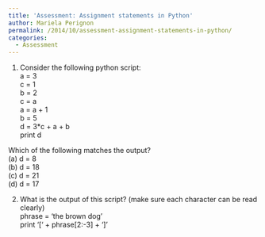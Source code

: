 ```yaml
---
title: 'Assessment: Assignment statements in Python'
author: Mariela Perignon
permalink: /2014/10/assessment-assignment-statements-in-python/
categories:
  - Assessment
---
```

1. Consider the following python script:  
a = 3  
c = 1  
b = 2  
c = a  
a = a + 1  
b = 5  
d = 3*c + a + b  
print d

Which of the following matches the output?  
(a) d = 8  
(b) d = 18  
(c) d = 21  
(d) d = 17

2. What is the output of this script? (make sure each character can be read clearly)  
phrase = &#8216;the brown dog&#8217;  
print &#8216;[&#8216; + phrase[2:-3] + &#8216;]&#8217;
